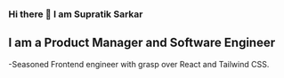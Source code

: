 ### Hi there 👋 I am Supratik Sarkar

## I am a Product Manager and Software Engineer
-Seasoned Frontend engineer with grasp over React and Tailwind CSS.
